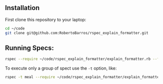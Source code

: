 ## Installation

First clone this repository to your laptop:

```bash
cd ~/code
git clone git@github.com:RobertoBarros/rspec_explain_formatter.git
```

## Running Specs:

```bash
rspec --require ~/code/rspec_explain_formatter/explain_formatter.rb --format ExplainFormatter
```

To execute only a group of spect use the `-t` option, like:

```bash
rspec -t meal --require ~/code/rspec_explain_formatter/explain_formatter.rb --format ExplainFormatter
```
